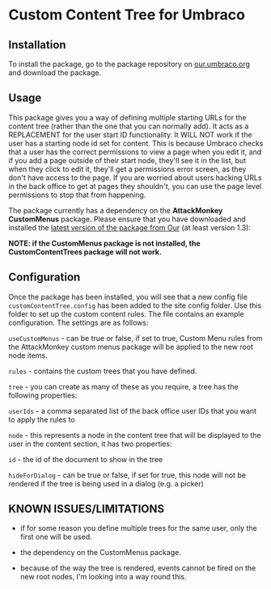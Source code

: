 # Custom Content Tree for Umbraco

## Installation

To install the package, go to the package repository on [our.umbraco.org](http://our.umbraco.com) and download the package.

## Usage

This package gives you a way of defining multiple starting URLs for the content tree (rather than the one that you can normally add). It acts as a REPLACEMENT for the user start ID functionality. It WILL NOT work if the user has a starting node id set for content. This is because Umbraco checks that a user has the correct permissions to view a page when you edit it, and if you add a page outside of their start node, they'll see it in the list, but when they click to edit it, they'll get a permissions error screen, as they don't have access to the page. If you are worried about users hacking URLs in the back office to get at pages they shouldn't, you can use the page level permissions to stop that from happening.

The package currently has a dependency on the **AttackMonkey CustomMenus** package. Please ensure that you have downloaded and installed the [latest version of the package from Our](http://our.umbraco.org/projects/backoffice-extensions/attackmonkey-custom-menus) (at least version 1.3): 

**NOTE: if the CustomMenus package is not installed, the CustomContentTrees package will not work.**

## Configuration

Once the package has been installed, you will see that a new config file `customContentTree.config` has been added to the site config folder. Use this folder to set up the custom content rules. The file contains an example configuration. The settings are as follows:

`useCustomMenus` - can be true or false, if set to true, Custom Menu rules from the AttackMonkey custom menus package will be applied to the new root node items.

`rules` - contains the custom trees that you have defined.

`tree` - you can create as many of these as you require, a tree has the following properties:

`userIds` - a comma separated list of the back office user IDs that you want to apply the rules to

`node` - this represents a node in the content tree that will be displayed to the user in the content section, it has two properties:

`id` - the id of the document to show in the tree

`hideForDialog` - can be true or false, if set for true, this node will not be rendered if the tree is being used in a dialog (e.g. a picker)


## KNOWN ISSUES/LIMITATIONS

- if for some reason you define multiple trees for the same user, only the first one will be used.

- the dependency on the CustomMenus package.

- because of the way the tree is rendered, events cannot be fired on the new root nodes, I'm looking into a way round this.